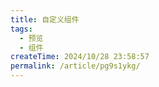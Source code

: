 ```yaml
---
title: 自定义组件
tags:
  - 预览
  - 组件
createTime: 2024/10/28 23:58:57
permalink: /article/pg9s1ykg/
---
```


<CustomComponent />
